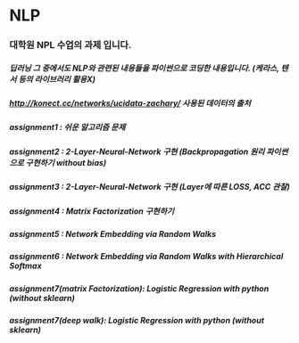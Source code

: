 # NLP
### 대학원 NPL 수업의 과제 입니다.
##### 딥러닝 그 중에서도 NLP와 관련된 내용들을 파이썬으로 코딩한 내용입니다. (케라스, 텐서 등의 라이브러리 활용X)
##### http://konect.cc/networks/ucidata-zachary/ 사용된 데이터의 출처
##### assignment1 : 쉬운 알고리즘 문제
##### assignment2 : 2-Layer-Neural-Network 구현 (Backpropagation 원리 파이썬으로 구현하기 without bias)
##### assignment3 : 2-Layer-Neural-Network 구현 (Layer에 따른 LOSS, ACC 관찰)
##### assignment4 : Matrix Factorization 구현하기 
##### assignment5 : Network Embedding via Random Walks
##### assignment6 : Network Embedding via Random Walks with Hierarchical Softmax
##### assignment7(matrix Factorization): Logistic Regression with python (without sklearn)
##### assignment7(deep walk): Logistic Regression with python (without sklearn)


